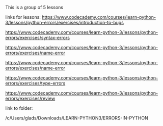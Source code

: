 This is a group of 5 lessons


links for lessons:
https://www.codecademy.com/courses/learn-python-3/lessons/python-errors/exercises/introduction-to-bugs

https://www.codecademy.com/courses/learn-python-3/lessons/python-errors/exercises/syntax-errors

https://www.codecademy.com/courses/learn-python-3/lessons/python-errors/exercises/name-error

https://www.codecademy.com/courses/learn-python-3/lessons/python-errors/exercises/name-error

https://www.codecademy.com/courses/learn-python-3/lessons/python-errors/exercises/type-errors

https://www.codecademy.com/courses/learn-python-3/lessons/python-errors/exercises/review



link to folder:

/c/Users/glads/Downloads/LEARN-PYTHON3/ERRORS-IN-PYTHON
